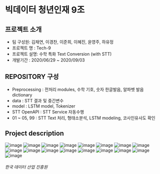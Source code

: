 # 빅데이터 청년인재 9조 

## 프로젝트 소개
* 팀 구성원: 김채연, 이경찬, 이준희, 이혜진, 윤영주, 하유정
* 프로젝트 명 : Tech-9
* 프로젝트 설명: 수학 특화 Text Conversion (with STT)
* 개발기간 : 2020/06/29 ~ 2020/09/03

## REPOSITORY 구성
* Preprocessing : 전처리 modules, 수학 기호, 숫자 한글발음, 알파벳 발음 dictionary
* data : STT 결과 및 중간변수
* model : LSTM model, Tokenizer
* STT OpenAPI : STT Service 자동수행
* 01 ~ 05, 99 : STT Text 처리, 형태소분석, LSTM modeling, 코사인유사도 확인

## Project description
![image](https://user-images.githubusercontent.com/25517592/92908113-e5f07400-f460-11ea-843b-a25eb1c5ad0a.png)
![image](https://user-images.githubusercontent.com/25517592/92908129-e983fb00-f460-11ea-8d23-5afe586c1bcf.png)
![image](https://user-images.githubusercontent.com/25517592/92908151-ed178200-f460-11ea-9016-54027e812c2d.png)
![image](https://user-images.githubusercontent.com/25517592/92908164-f0127280-f460-11ea-8800-ae10c9a88e80.png)
![image](https://user-images.githubusercontent.com/25517592/92908181-f43e9000-f460-11ea-8377-01ff6b2299a5.png)
![image](https://user-images.githubusercontent.com/25517592/92908205-f86aad80-f460-11ea-8b45-4baca1c2e292.png)
![image](https://user-images.githubusercontent.com/25517592/92908220-fc96cb00-f460-11ea-8ada-c63b6cdf7e36.png)
![image](https://user-images.githubusercontent.com/25517592/92908239-015b7f00-f461-11ea-9023-06421235d0f6.png)
![image](https://user-images.githubusercontent.com/25517592/92908249-04566f80-f461-11ea-9e08-36bdd7113242.png)
![image](https://user-images.githubusercontent.com/25517592/92908260-07e9f680-f461-11ea-9c92-32e3d2dee65b.png)
![image](https://user-images.githubusercontent.com/25517592/92908266-0ae4e700-f461-11ea-8dcc-bfdbca998087.png)
![image](https://user-images.githubusercontent.com/25517592/92908288-10423180-f461-11ea-84d9-3327be77c4bb.png)
![image](https://user-images.githubusercontent.com/25517592/92908319-16381280-f461-11ea-95ff-5976a5cbe45e.png)
![image](https://user-images.githubusercontent.com/25517592/92908332-19330300-f461-11ea-98e0-b07293ebb873.png)
![image](https://user-images.githubusercontent.com/25517592/92908351-1cc68a00-f461-11ea-8570-33565b2500c1.png)
![image](https://user-images.githubusercontent.com/25517592/92908369-205a1100-f461-11ea-833a-6378f5c69e52.png)
![image](https://user-images.githubusercontent.com/25517592/92908385-23550180-f461-11ea-8dee-e2149fb77596.png)


###### 한국 데이터 산업 진흥원
